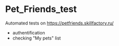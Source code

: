 # Pet_Friends_test

Automated tests on https://petfriends.skillfactory.ru/
- authentification
- checking "My pets" list
